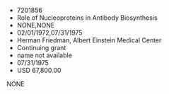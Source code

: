 * 7201856
* Role of Nucleoproteins in Antibody Biosynthesis
* NONE,NONE
* 02/01/1972,07/31/1975
* Herman Friedman, Albert Einstein Medical Center
* Continuing grant
* name not available
* 07/31/1975
* USD 67,800.00

NONE
